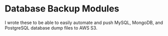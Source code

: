# Database Backup Modules

I wrote these to be able to easily automate and push MySQL, MongoDB, and PostgreSQL database dump files to AWS S3. 